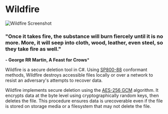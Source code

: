 # Wildfire
![Wildfire Screenshot](https://github.com/amanoske/Wildfire/blob/screenshot.png)

### "Once it takes fire, the substance will burn fiercely until it is no more. More, it will seep into cloth, wood, leather, even steel, so they take fire as well."
**- George RR Martin, A Feast for Crows***

Wildfire is a secure deletion tool in C#. Using [SP800-88](https://nvlpubs.nist.gov/nistpubs/SpecialPublications/NIST.SP.800-88r1.pdf) conformant methods, Wildfire destroys accessible files locally or over a network to resist an adversary's attempts to recover data.

Wildfire implements secure deletion using the [AES-256 GCM](https://en.wikipedia.org/wiki/Galois/Counter_Mode) algorithm. It encrypts data at the byte level using cryptographically random keys, then deletes the file. This procedure ensures data is urecoverable even if the file is stored on storage media or a filesystem that may not delete the file. 
